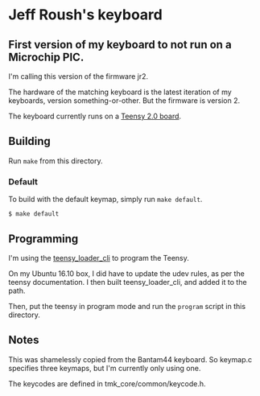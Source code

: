 Jeff Roush's keyboard
======================

## First version of my keyboard to not run on a Microchip PIC.

I'm calling this version of the firmware jr2.

The hardware of the matching keyboard is the latest iteration of my keyboards, version something-or-other. But the firmware is version 2.

The keyboard currently runs on a [Teensy 2.0 board](https://www.pjrc.com/store/teensy.html).

## Building

Run `make` from this directory.

### Default
To build with the default keymap, simply run `make default`.

```
$ make default
```
## Programming

I'm using the [teensy_loader_cli](https://www.pjrc.com/teensy/loader_cli.html) to program the Teensy.

On my Ubuntu 16.10 box, I did have to update the udev rules, as per the teensy documentation. I then built teensy_loader_cli, and added it to the path.

Then, put the teensy in program mode and run the `program` script in this directory.

## Notes

This was shamelessly copied from the Bantam44 keyboard. So keymap.c specifies three keymaps, but I'm currently only using one.

The keycodes are defined in tmk_core/common/keycode.h.
